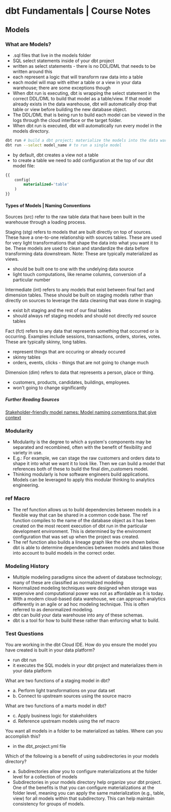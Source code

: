 
# dbt Fundamentals | Course Notes

## Models

### What are Models?
- .sql files that live in the models folder
- SQL select statements inside of your dbt project
- written as select statements - there is no DDL/DML that needs to be written around this
- each represent a logic that will transform raw data into a table
- each model will map with either a table or a view in your data warehouse; there are some exceptions though
- When dbt run is executing, dbt is wrapping the select statement in the correct DDL/DML to build that model as a table/view. If that model already exists in the data warehouse, dbt will automatically drop that table or view before building the new database object.
- The DDL/DML that is being run to build each model can be viewed in the logs through the cloud interface or the target folder.
- When dbt run is executed, dbt will automatically run every model in the models directory.

```bash
dbt run # build a dbt project; materialize the models into the data warehouse
dbt run --select model_name # to run a single model
```
- by default, dbt creates a view not a table
- to create a table we need to add configuration at the top of our dbt model file:

```sql
{{
    config(
        materialized='table'
    )
}}
```
#### Types of Models | Naming Conventions
Sources (src) refer to the raw table data that have been built in the warehouse through a loading process.

Staging (stg) refers to models that are built directly on top of sources. These have a one-to-one relationship with sources tables. These are used for very light transformations that shape the data into what you want it to be. These models are used to clean and standardize the data before transforming data downstream. Note: These are typically materialized as views.
- should be built one to one with the undelying data source
- light touch computations, like rename columns, conversion of a particular number

Intermediate (int) refers to any models that exist between final fact and dimension tables. These should be built on staging models rather than directly on sources to leverage the data cleaning that was done in staging.
- exist b/t staging and the rest of our final tables
- should always ref staging models and should not directly red source tables

Fact (fct) refers to any data that represents something that occurred or is occurring. Examples include sessions, transactions, orders, stories, votes. These are typically skinny, long tables.
- represent things that are occuring or already occured
- skinny tables
- orders, events, clicks - things that are not going to change much

Dimension (dim) refers to data that represents a person, place or thing.

- customers, products, candidates, buildings, employees.
- won't going to change significantly

##### Further Reading Sources
[Stakeholder-friendly model names: Model naming conventions that give context](https://docs.getdbt.com/blog/stakeholder-friendly-model-names)

### Modularity
- Modularity is the degree to which a system's components may be separated and recombined, often with the benefit of flexibility and variety in use.
- E.g.: For example, we can stage the raw customers and orders data to shape it into what we want it to look like. Then we can build a model that references both of these to build the final dim_customers model.
- Thinking modularly is how software engineers build applications. Models can be leveraged to apply this modular thinking to analytics engineering.

### ref Macro
- The ref function allows us to build dependencies between models in a flexible way that can be shared in a common code base. The ref function compiles to the name of the database object as it has been created on the most recent execution of dbt run in the particular development environment. This is determined by the environment configuration that was set up when the project was created.
- The ref function also builds a lineage graph like the one shown below. dbt is able to determine dependencies between models and takes those into account to build models in the correct order.

### Modeling History
- Multiple modeling paradigms since the advent of database technology; many of these are classified as normalized modeling
- Nonrmalized modeling techniques were designed when storage was expensive and computational power was not as affordable as it is today.
- With a modern cloud-based data warehouse, we can approach analytics differently in an agile or ad hoc modeling technique. This is often referred to as denormalized modeling.
- dbt can build your data warehouse into any of these schemas.
- dbt is a tool for how to build these rather than enforcing what to build.


### Test Questions
You are working in the dbt Cloud IDE. How do you ensure the model you have created is built in your data platform?

- run dbt run
- it executes the SQL models in your dbt project and materializes them in your data platform


What are two functions of a staging model in dbt?

- a. Perform light transformations on your data set
- b. Connect to upstream sources using the source macro


What are two functions of a marts model in dbt?

- c. Apply business logic for stakeholders
- d. Reference upstream models using the ref macro


You want all models in a folder to be materialized as tables. Where can you accomplish this?
- in the dbt_project.yml file

Which of the following is a benefit of using subdirectories in your models directory?
- a. Subdirectories allow you to configure materializations at the folder level for a collection of models
- Subdirectories in your models directory help organize your dbt project. One of the benefits is that you can configure materializations at the folder level, meaning you can apply the same materialization (e.g., table, view) for all models within that subdirectory. This can help maintain consistency for groups of models.












<!--
https://www.getdbt.com/dbt-certification
https://www.getdbt.com/dbt-assets/certifications/dbt-certificate-study-guide

https://www.reddit.com/r/snowflake/comments/1bmdlsv/why_is_dbt_so_popular_with_snowflake_seems_like/?rdt=60846
https://www.linkedin.com/posts/ephraim-ebong_dataengineering-snowflake-apacheairflow-activity-7303124610881847297-u3UJ
https://www.linkedin.com/search/results/all/?keywords=dbt%20snowflake&origin=GLOBAL_SEARCH_HEADER&page=3&sid=RbK
https://www.linkedin.com/pulse/end-to-end-data-pipeline-snowflake-airflow-dbt-nguy%25E1%25BB%2585n-tu%25E1%25BA%25A5n-d%25C6%25B0%25C6%25A1ng-8vjzc/


https://dbtips.substack.com/p/running-dbt-with-airflow

 -->